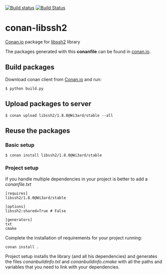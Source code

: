 [![Build status](https://ci.appveyor.com/api/projects/status/lexeak2ohlyqa4gh?svg=true)](https://ci.appveyor.com/project/Wi3ard/conan-libssh2)
[![Build Status](https://travis-ci.org/Wi3ard/conan-libssh2.svg?branch=release%2F1.8.0)](https://travis-ci.org/Wi3ard/conan-libssh2)

# conan-libssh2

[Conan.io](https://conan.io) package for [libssh2](https://github.com/libssh2/libssh2) library

The packages generated with this **conanfile** can be found in [conan.io](https://www.conan.io/source/libssh2/1.8.0/Wi3ard/stable).

## Build packages

Download conan client from [Conan.io](https://conan.io) and run:

    $ python build.py

## Upload packages to server

    $ conan upload libssh2/1.8.0@Wi3ard/stable --all

## Reuse the packages

### Basic setup

    $ conan install libssh2/1.8.0@Wi3ard/stable
    
### Project setup

If you handle multiple dependencies in your project is better to add a *conanfile.txt*
    
    [requires]
    libssh2/1.8.0@Wi3ard/stable

    [options]
    libssh2:shared=True # False
    
    [generators]
    txt
    cmake

Complete the installation of requirements for your project running:

    conan install . 

Project setup installs the library (and all his dependencies) and generates the files *conanbuildinfo.txt* and *conanbuildinfo.cmake* with all the paths and variables that you need to link with your dependencies.
